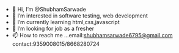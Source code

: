 - 👋 Hi, I’m @ShubhamSarwade
- 👀 I’m interested in software testing,  web development
- 🌱 I’m currently learning html,css,javascript
- 💞️ I’m looking for job as a fresher
- 📫 How to reach me ...email:shubhamsarwade6795@gmail.com  contact:9359008015/8668280724

<!---
8668280724/8668280724 is a ✨ special ✨ repository because its `README.md` (this file) appears on your GitHub profile.
You can click the Preview link to take a look at your changes.
--->
